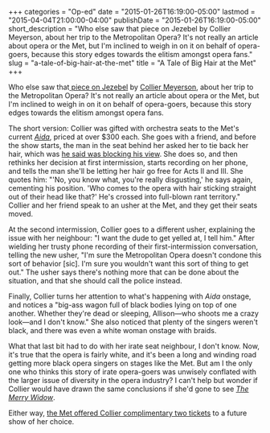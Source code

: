 +++
categories = "Op-ed"
date = "2015-01-26T16:19:00-05:00"
lastmod = "2015-04-04T21:00:00-04:00"
publishDate = "2015-01-26T16:19:00-05:00"
short_description = "Who else saw that piece on Jezebel by Collier Meyerson, about her trip to the Metropolitan Opera? It's not really an article about opera or the Met, but I'm inclined to weigh in on it on behalf of opera-goers, because this story edges towards the elitism amongst opera fans."
slug = "a-tale-of-big-hair-at-the-met"
title = "A Tale of Big Hair at the Met"
+++

<p>Who else saw that<a href="http://jezebel.com/when-the-opera-acts-like-its-never-seen-a-black-person-1680149691" target="_blank">&nbsp;piece on Jezebel</a> by <a href="https://twitter.com/collier" target="_blank">Collier Meyerson</a>, about her trip to the Metropolitan Opera? It's not really an article about opera or the Met, but I'm inclined to weigh in on it on behalf of opera-goers, because this story edges towards the elitism amongst opera fans.</p><p>The short version: Collier was gifted with orchestra seats to the Met's current&nbsp;<a href="http://www.metopera.org/opera/aida-verdi-tickets" target="_blank"><em>Aida</em></a>, priced at over $300 each.&nbsp;She goes with a friend,&nbsp;and before the show starts, the man in the seat behind her asked her to tie back her hair, which was <a href="https://twitter.com/collier/status/554012335564947457/photo/1" target="_blank">he said was&nbsp;blocking his view</a>. She does so, and then rethinks her decision at first intermission, starts recording on her phone, and tells the man she'll be letting her hair go free for Acts II and III. She quotes him:&nbsp;"'No, you know what, you're really disgusting,' he says again, cementing his position. 'Who comes to the opera with hair sticking straight out of their head like that?' He's crossed into full-blown rant territory." Collier and her friend speak to an usher at the Met, and they get their seats moved.</p><p>At the second intermission, Collier goes to a different usher, explaining the issue with her neighbour: "I want the dude to get yelled at, I tell him." After wielding her trusty phone recording of their first-intermission conversation, telling the new usher, "I'm sure the Metropolitan Opera doesn't condone this sort of behavior [sic]. I'm sure you wouldn't want this sort of thing to get out." The usher says there's nothing more that can be done about the situation, and that she should call the police instead.</p><p>Finally, Collier turns her attention to what's happening&nbsp;with <em>Aida</em> onstage, and notices a&nbsp;"big-ass wagon full of black bodies lying on top of one another. Whether they're dead or sleeping, Allison—who shoots me a crazy look—and I don't know." She also noticed that plenty of the singers weren't black, and there was even a white woman onstage with braids.</p><p>What that last bit had to do with her irate seat neighbour, I don't know. Now, it's true that the opera is fairly white, and it's been a long and winding road getting more black opera singers on stages like the Met. But am I the only one who thinks this story of irate opera-goers was unwisely conflated with the larger issue of diversity in the opera industry? I can't help but wonder if Collier would have drawn the same conclusions if she'd gone to see <a href="http://www.metopera.org/opera/the-merry-widow-lehar-tickets" target="_blank"><em>The Merry Widow</em></a>.</p><p>Either way, <a href="https://twitter.com/collier/status/557930564851105792" target="_blank">the Met offered Collier complimentary two tickets</a> to a future show of her choice.</p>

